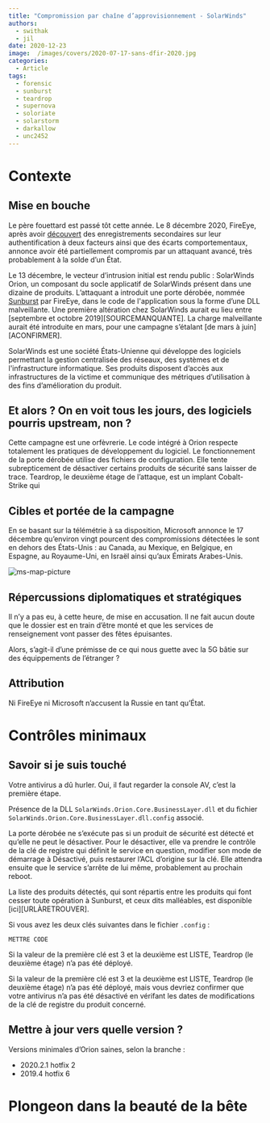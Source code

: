```yaml
---
title: "Compromission par chaîne d’approvisionnement - SolarWinds"
authors:
  - swithak
  - jil
date: 2020-12-23
image:  /images/covers/2020-07-17-sans-dfir-2020.jpg
categories:
  - Article
tags:
  - forensic
  - sunburst
  - teardrop
  - supernova
  - soloriate
  - solarstorm
  - darkallow
  - unc2452
---
```


# Contexte 

## Mise en bouche

Le père fouettard est passé tôt cette année. Le 8 décembre 2020, FireEye, après avoir [découvert][fireeye-faq] des enregistrements secondaires sur leur authentification à deux facteurs ainsi que des écarts comportementaux, annonce avoir été partiellement compromis par un attaquant avancé, très probablement à la solde d’un État. 

Le 13 décembre, le vecteur d’intrusion initial est rendu public : SolarWinds Orion, un composant du socle applicatif de SolarWinds présent dans une dizaine de produits. L’attaquant a introduit une porte dérobée, nommée [Sunburst][fireeye-sunburst] par FireEye, dans le code de l'application sous la forme d’une DLL malveillante. Une première altération chez SolarWinds aurait eu lieu entre [septembre et octobre 2019][SOURCEMANQUANTE]. La charge malveillante aurait été introduite en mars, pour une campagne s’étalant [de mars à juin][ACONFIRMER].

SolarWinds est une société États-Unienne qui développe des logiciels permettant la gestion centralisée des réseaux, des systèmes et de l'infrastructure informatique. Ses produits disposent d’accès aux infrastructures de la victime et communique des métriques d’utilisation à des fins d’amélioration du produit.

## Et alors ? On en voit tous les jours, des logiciels pourris upstream, non ?

Cette campagne est une orfèvrerie. Le code intégré à Orion respecte totalement les pratiques de développement du logiciel. Le fonctionnement de la porte dérobée utilise des fichiers de configuration. Elle tente subrepticement de désactiver certains produits de sécurité sans laisser de trace. Teardrop, le deuxième étage de l’attaque, est un implant Cobalt-Strike qui

## Cibles et portée de la campagne

En se basant sur la télémétrie à sa disposition, Microsoft annonce le 17 décembre qu’environ vingt pourcent des compromissions détectées le sont en dehors des États-Unis : au Canada, au Mexique, en Belgique, en Espagne, au Royaume-Uni, en Israël ainsi qu’aux Émirats Arabes-Unis.

![ms-map-picture](https://1gew6o3qn6vx9kp3s42ge0y1-wpengine.netdna-ssl.com/wp-content/uploads/prod/sites/5/2020/12/cyber1.jpg)

## Répercussions diplomatiques et stratégiques

Il n’y a pas eu, à cette heure, de mise en accusation. Il ne fait aucun doute que le dossier est en train d’être monté et que les services de renseignement vont passer des fêtes épuisantes.

Alors, s’agit-il d’une prémisse de ce qui nous guette avec la 5G bâtie sur des équippements de l’étranger ?

## Attribution

Ni FireEye ni Microsoft n’accusent la Russie en tant qu’État. 

# Contrôles minimaux

## Savoir si je suis touché

Votre antivirus a dû hurler. Oui, il faut regarder la console AV, c’est la première étape.

Présence de la DLL `SolarWinds.Orion.Core.BusinessLayer.dll` et du fichier `SolarWinds.Orion.Core.BusinessLayer.dll.config` associé.

La porte dérobée ne s’exécute pas si un produit de sécurité est détecté et qu’elle ne peut le désactiver. Pour le désactiver, elle va prendre le contrôle de la clé de registre qui définit le service en question, modifier son mode de démarrage à Désactivé, puis restaurer l’ACL d’origine sur la clé. Elle attendra ensuite que le service s’arrête de lui même, probablement au prochain reboot.

La liste des produits détectés, qui sont répartis entre les produits qui font cesser toute opération à Sunburst, et ceux dits malléables, est disponible [ici][URLÀRETROUVER].

Si vous avez les deux clés suivantes dans le fichier `.config` : 

	METTRE CODE 

Si la valeur de la première clé est 3 et la deuxième est LISTE, Teardrop (le deuxième étage) n’a pas été déployé.

Si la valeur de la première clé est 3 et la deuxième est LISTE, Teardrop (le deuxième étage) n’a pas été déployé, mais vous devriez confirmer que votre antivirus n’a pas été désactivé en vérifant les dates de modifications de la clé de registre du produit concerné.

## Mettre à jour vers quelle version ?

Versions minimales d’Orion saines, selon la branche :

- 2020.2.1 hotfix 2 
- 2019.4 hotfix 6

# Plongeon dans la beauté de la bête



[fireeye-faq]:https://www.fireeye.com/current-threats/sunburst-malware.html
[fireeye-sunburst]:https://www.fireeye.com/blog/threat-research/2020/12/evasive-attacker-leverages-solarwinds-supply-chain-compromises-with-sunburst-backdoor.html
[ms-map]:https://blogs.microsoft.com/on-the-issues/2020/12/17/cyberattacks-cybersecurity-solarwinds-fireeye/

